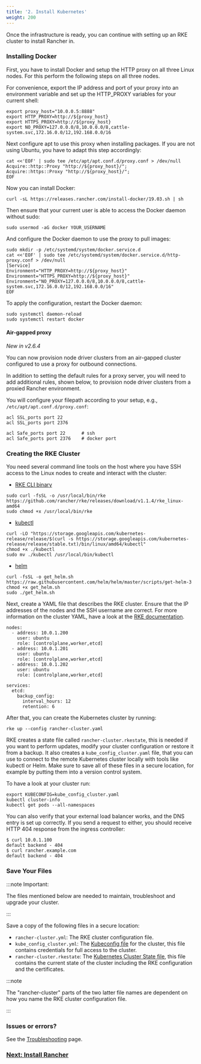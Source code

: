 ```yaml
---
title: '2. Install Kubernetes'
weight: 200
---
```


Once the infrastructure is ready, you can continue with setting up an RKE cluster to install Rancher in.

### Installing Docker

First, you have to install Docker and setup the HTTP proxy on all three Linux nodes. For this perform the following steps on all three nodes.

For convenience, export the IP address and port of your proxy into an environment variable and set up the HTTP_PROXY variables for your current shell:

```
export proxy_host="10.0.0.5:8888"
export HTTP_PROXY=http://${proxy_host}
export HTTPS_PROXY=http://${proxy_host}
export NO_PROXY=127.0.0.0/8,10.0.0.0/8,cattle-system.svc,172.16.0.0/12,192.168.0.0/16
```

Next configure apt to use this proxy when installing packages. If you are not using Ubuntu, you have to adapt this step accordingly:

```
cat <<'EOF' | sudo tee /etc/apt/apt.conf.d/proxy.conf > /dev/null
Acquire::http::Proxy "http://${proxy_host}/";
Acquire::https::Proxy "http://${proxy_host}/";
EOF
```

Now you can install Docker:

```
curl -sL https://releases.rancher.com/install-docker/19.03.sh | sh
```

Then ensure that your current user is able to access the Docker daemon without sudo:

```
sudo usermod -aG docker YOUR_USERNAME
```

And configure the Docker daemon to use the proxy to pull images:

```
sudo mkdir -p /etc/systemd/system/docker.service.d
cat <<'EOF' | sudo tee /etc/systemd/system/docker.service.d/http-proxy.conf > /dev/null
[Service]
Environment="HTTP_PROXY=http://${proxy_host}"
Environment="HTTPS_PROXY=http://${proxy_host}"
Environment="NO_PROXY=127.0.0.0/8,10.0.0.0/8,cattle-system.svc,172.16.0.0/12,192.168.0.0/16"
EOF
```

To apply the configuration, restart the Docker daemon:

```
sudo systemctl daemon-reload
sudo systemctl restart docker
```

#### Air-gapped proxy

_New in v2.6.4_

You can now provision node driver clusters from an air-gapped cluster configured to use a proxy for outbound connections.

In addition to setting the default rules for a proxy server, you will need to add additional rules, shown below, to provision node driver clusters from a proxied Rancher environment.

You will configure your filepath according to your setup, e.g., `/etc/apt/apt.conf.d/proxy.conf`:

```
acl SSL_ports port 22
acl SSL_ports port 2376

acl Safe_ports port 22      # ssh
acl Safe_ports port 2376    # docker port
```

### Creating the RKE Cluster

You need several command line tools on the host where you have SSH access to the Linux nodes to create and interact with the cluster:

*  [RKE CLI binary](https://rancher.com/docs/rke/latest/en/installation/#download-the-rke-binary)

```
sudo curl -fsSL -o /usr/local/bin/rke https://github.com/rancher/rke/releases/download/v1.1.4/rke_linux-amd64
sudo chmod +x /usr/local/bin/rke
```

* [kubectl](https://kubernetes.io/docs/tasks/tools/install-kubectl/)

```
curl -LO "https://storage.googleapis.com/kubernetes-release/release/$(curl -s https://storage.googleapis.com/kubernetes-release/release/stable.txt)/bin/linux/amd64/kubectl"
chmod +x ./kubectl
sudo mv ./kubectl /usr/local/bin/kubectl
```

* [helm](https://helm.sh/docs/intro/install/)

```
curl -fsSL -o get_helm.sh https://raw.githubusercontent.com/helm/helm/master/scripts/get-helm-3
chmod +x get_helm.sh
sudo ./get_helm.sh
```

Next, create a YAML file that describes the RKE cluster. Ensure that the IP addresses of the nodes and the SSH username are correct. For more information on the cluster YAML, have a look at the [RKE documentation](https://rancher.com/docs/rke/latest/en/example-yamls/).

```
nodes:
  - address: 10.0.1.200
    user: ubuntu
    role: [controlplane,worker,etcd]
  - address: 10.0.1.201
    user: ubuntu
    role: [controlplane,worker,etcd]
  - address: 10.0.1.202
    user: ubuntu
    role: [controlplane,worker,etcd]

services:
  etcd:
    backup_config:
      interval_hours: 12
      retention: 6
```

After that, you can create the Kubernetes cluster by running:

```
rke up --config rancher-cluster.yaml
```

RKE creates a state file called `rancher-cluster.rkestate`, this is needed if you want to perform updates, modify your cluster configuration or restore it from a backup. It also creates a `kube_config_cluster.yaml` file, that you can use to connect to the remote Kubernetes cluster locally with tools like kubectl or Helm. Make sure to save all of these files in a secure location, for example by putting them into a version control system.

To have a look at your cluster run:

```
export KUBECONFIG=kube_config_cluster.yaml
kubectl cluster-info
kubectl get pods --all-namespaces
```

You can also verify that your external load balancer works, and the DNS entry is set up correctly. If you send a request to either, you should receive HTTP 404 response from the ingress controller:

```
$ curl 10.0.1.100
default backend - 404
$ curl rancher.example.com
default backend - 404
```

### Save Your Files

:::note Important:

The files mentioned below are needed to maintain, troubleshoot and upgrade your cluster.

:::

Save a copy of the following files in a secure location:

- `rancher-cluster.yml`: The RKE cluster configuration file.
- `kube_config_cluster.yml`: The [Kubeconfig file](https://rancher.com/docs/rke/latest/en/kubeconfig/) for the cluster, this file contains credentials for full access to the cluster.
- `rancher-cluster.rkestate`: The [Kubernetes Cluster State file](https://rancher.com/docs/rke/latest/en/installation/#kubernetes-cluster-state), this file contains the current state of the cluster including the RKE configuration and the certificates.

:::note

The "rancher-cluster" parts of the two latter file names are dependent on how you name the RKE cluster configuration file.

:::

### Issues or errors?

See the [Troubleshooting](../../install-upgrade-on-a-kubernetes-cluster/troubleshooting.md) page.

### [Next: Install Rancher](install-rancher.md)
